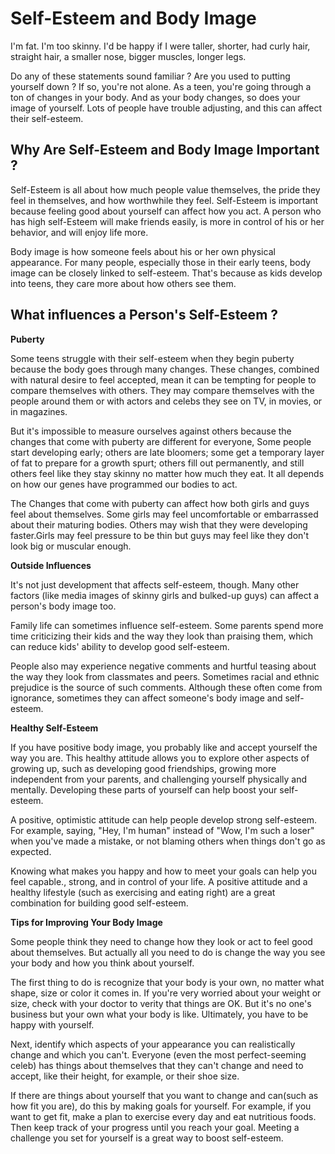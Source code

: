 # Self-Esteem and Body Image

I'm fat. I'm too skinny. I'd be happy if I were taller, shorter, had curly hair, straight hair, a smaller nose, bigger muscles, longer legs.

Do any of these statements sound familiar ? Are you used to putting yourself down ? If so, you're not alone. As a teen, you're going through a ton of changes in your body. And as your body changes, so does your image of yourself. Lots of people have trouble adjusting, and this can affect their self-esteem.

## Why Are Self-Esteem and Body Image Important ?

Self-Esteem is all about how much people value themselves, the pride they feel in themselves, and how worthwhile they feel. Self-Esteem is important because feeling good about yourself can affect how you act. A person who has high self-Esteem will make friends easily, is more in control of his or her behavior, and will enjoy life more.

Body image is how someone feels about his or her own physical appearance. For many people, especially those in their early teens, body image can be closely linked to self-esteem. That's because as kids develop into teens, they care more about how others see them.

## What influences a Person's Self-Esteem ?

**Puberty**

Some teens struggle with their self-esteem when they begin puberty because the body goes through many changes. These changes, combined with natural desire to feel accepted, mean it can be tempting for people to compare themselves with others. They may compare themselves with the people around them or with actors and celebs they see on TV, in movies, or in magazines.

But it's impossible to measure ourselves against others because the changes that come with puberty are different for everyone, Some people start developing early; others are late bloomers; some get a temporary layer of fat to prepare for a growth spurt; others fill out permanently, and still others feel like they stay skinny no matter how much they eat. It all depends on how our genes have programmed our bodies to act.

The Changes that come with puberty can affect how both girls and guys feel about themselves. Some girls may feel uncomfortable or embarrassed about their maturing bodies. Others may wish that they were developing faster.Girls may feel pressure to be thin but guys may feel like they don't look big or muscular enough.

**Outside Influences**

It's not just development that affects self-esteem, though. Many other factors (like media images of skinny girls and bulked-up guys) can affect a person's body image too.

Family life can sometimes influence self-esteem. Some parents spend more time criticizing their kids and the way they look than praising them, which can reduce kids' ability to develop good self-esteem.

People also may experience negative comments and hurtful teasing about the way they look from classmates and peers. Sometimes racial and ethnic prejudice is the source of such comments. Although these often come from ignorance, sometimes they can affect someone's body image and self-esteem.

**Healthy Self-Esteem**

If you have positive body image, you probably like and accept yourself the way you are. This healthy attitude allows you to explore other aspects of growing up, such as developing good friendships, growing more independent from your parents, and challenging yourself physically and mentally. Developing these parts of yourself can help boost your self-esteem.

A positive, optimistic attitude can help people develop strong self-esteem. For example, saying, "Hey, I'm human" instead of "Wow, I'm such a loser" when you've made a mistake, or not blaming others when things don't go as expected.

Knowing what makes you happy and how to meet your goals can help you feel capable., strong, and in control of your life. A positive attitude and a healthy lifestyle (such as exercising and eating right) are a great combination for building good self-esteem.

**Tips for Improving Your Body Image**

Some people think they need to change how they look or act to feel good about themselves. But actually all you need to do is change the way you see your body and how you think about yourself.

The first thing to do is recognize that your body is your own, no matter what shape, size or color it comes in. If you're very worried about your weight or size, check with your doctor to verity that things are OK. But it's no one's business but your own what your body is like. Ultimately, you have to be happy with yourself.

Next, identify which aspects of your appearance you can realistically change and which you can't. Everyone (even the most perfect-seeming celeb) has things about themselves that they can't change and need to accept, like their height, for example, or their shoe size.

If there are things about yourself that you want to change and can(such as how fit you are), do this by making goals for yourself. For example, if you want to get fit, make a plan to exercise every day and eat nutritious foods. Then keep track of your progress until you reach your goal. Meeting a challenge you set for yourself is a great way to boost self-esteem. 

  